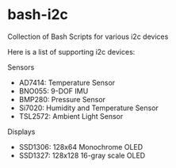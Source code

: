 # bash-i2c
Collection of Bash Scripts for various i2c devices 

Here is a list of supporting i2c devices:

Sensors

* AD7414: Temperature Sensor
* BNO055: 9-DOF IMU
* BMP280: Pressure Sensor
* Si7020: Humidity and Temperature Sensor
* TSL2572: Ambient Light Sensor

Displays

* SSD1306: 128x64 Monochrome OLED
* SSD1327: 128x128 16-gray scale OLED

